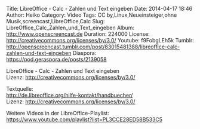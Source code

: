 Title: LibreOffice - Calc - Zahlen und Text eingeben
Date: 2014-04-17 18:46
Author: Heiko
Category: Video
Tags: CC by,Linux,Neueinsteiger,ohne Musik,screencast,LibreOffice,Calc
Slug: LibreOffice_Calc_Zahlen_und_Text_eingeben
Album: http://www.openscreencast.de
Duration: 224000
License: http://creativecommons.org/licenses/by/3.0/
Youtube: f9FobgLEh5k
Tumblr: http://openscreencast.tumblr.com/post/83015481388/libreoffice-calc-zahlen-und-text-eingeben
Diaspora: https://pod.geraspora.de/posts/2139058

LibreOffice - Calc - Zahlen und Text eingeben  
Lizenz: <http://creativecommons.org/licenses/by/3.0/>  
  
Textquelle:  
<http://de.libreoffice.org/hilfe-kontakt/handbuecher/>  
Lizenz: <http://creativecommons.org/licenses/by/3.0/>  
  
Weitere Videos in der LibreOffice-Playlist:
<https://www.youtube.com/playlist?list=PL3CCE28ED58B533C5>  
  

